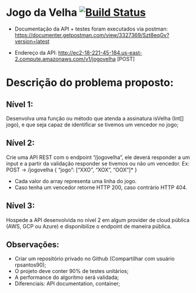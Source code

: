 # Jogo da Velha [![Build Status](https://travis-ci.com/thiagolg123/JogoDaVelha.svg?token=pDB6o6evi8FfW2qRZioz&branch=master)](https://travis-ci.com/thiagolg123/JogoDaVelha)

* Documentação da API + testes foram executados via postman:
https://documenter.getpostman.com/view/3327369/Szt8eqGv?version=latest

* Endereço da API: http://ec2-18-221-45-184.us-east-2.compute.amazonaws.com/v1/jogovelha [POST]


# Descrição do problema proposto:
## Nível 1:
 Desenvolva uma função ou método que atenda a assinatura isVelha (Int[] jogo), e que seja
 capaz de identificar se tivemos um vencedor no jogo;

## Nível 2:
 Crie uma API REST com o endpoint “/jogovelha”, ele deverá responder a um input e a partir da
 validação responder se tivemos ou não um vencedor.
 Ex:
 POST -> /jogovelha
 {
   “jogo”: [“XXO”, “XOX”, “OOX”]*
 }
* Cada valor do array representa uma linha do jogo.
* Caso tenha um vencedor retorne HTTP 200, caso contrário HTTP 404.

## Nível 3:
 Hospede a API desenvolvida no nível 2 em algum provider de cloud pública (AWS, GCP ou
 Azure) e disponibilize o endpoint de maneira pública.

## Observações:
* Criar um repositório privado no Github (Compartilhar com usuário rpsantos90);
* O projeto deve conter 90% de testes unitários;
* A performance do algoritmo será validada;
* Diferenciais: API documentation, container;
